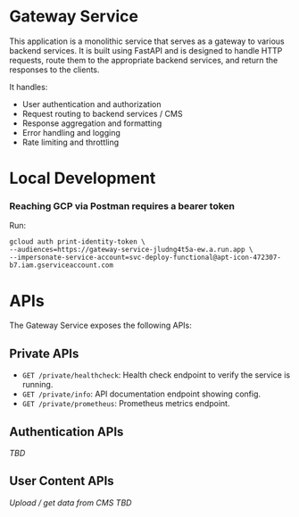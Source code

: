 # Gateway Service

This application is a monolithic service that serves as a gateway to various backend services. It is built using FastAPI and is designed to handle HTTP requests, route them to the appropriate backend services, and return the responses to the clients.

It handles:
- User authentication and authorization
- Request routing to backend services / CMS
- Response aggregation and formatting
- Error handling and logging
- Rate limiting and throttling

# Local Development
### Reaching GCP via Postman requires a bearer token
Run:
```
gcloud auth print-identity-token \
--audiences=https://gateway-service-jludng4t5a-ew.a.run.app \
--impersonate-service-account=svc-deploy-functional@apt-icon-472307-b7.iam.gserviceaccount.com
```

# APIs
The Gateway Service exposes the following APIs: 

## Private APIs
- `GET /private/healthcheck`: Health check endpoint to verify the service is running.
- `GET /private/info`: API documentation endpoint showing config.
- `GET /private/prometheus`: Prometheus metrics endpoint.

## Authentication APIs
_TBD_

## User Content APIs
_Upload / get data from CMS TBD_